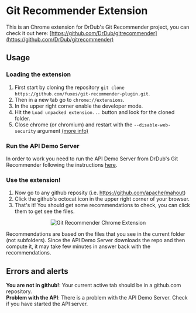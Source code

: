 Git Recommender Extension
==========================
This is an Chrome extension for DrDub's Git Recommender project, you can check it out here: [https://github.com/DrDub/gitrecommender](https://github.com/DrDub/gitrecommender)

## Usage
### Loading the extension
1. First start by cloning the repository `git clone https://github.com/fuxes/git-recommender-plugin.git`.
2. Then in a new tab go to `chrome://extensions`.
3. In the upper right corner enable the developer mode.
4. Hit the `Load unpacked extension...` button and look for the cloned folder.
5. Close chrome (or chromium) and restart with the `--disable-web-security` argument [(more info)](http://stackoverflow.com/a/6083677)

### Run the API Demo Server
In order to work you need to run the API Demo Server from DrDub's Git Recommender following the instructions [here](https://github.com/DrDub/gitrecommender/blob/master/README.md).

### Use the extension!
1. Now go to any github reposity (i.e. https://github.com/apache/mahout)
2. Click the github's octocat icon in the upper right corner of your browser.
3. That's it! You should get some recommendations to check, you can click them to get see the files.

<p align="center">
  <img src="http://i.imgur.com/4k9Au98.png" alt="Git Recommender Chrome Extension"/>
</p>

Recommendations are based on the files that you see in the current folder (not subfolders). Since the API Demo Server downloads the repo and then compute it, it may take few minutes in answer back with the recommendations.


## Errors and alerts
**You are not in github!**: Your current active tab should be in a github.com repository.  
**Problem with the API**: There is a problem with the API Demo Server. Check if you have started the API server.
